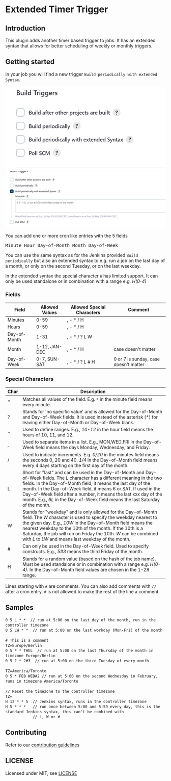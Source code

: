 # Extended Timer Trigger

## Introduction

This plugin adds another timer based trigger to jobs. It has an extended syntax that allows for better scheduling of weekly or monthly triggers. 

## Getting started

In your job you will find a new trigger `Build periodically with extended Syntax`. 

![See](/docs/img.png)<br/>
![Configured](/docs/configured.png)<br/>

You can add one or more cron like entries with the 5 fields
<pre>Minute Hour Day-of-Month Month Day-of-Week</pre>

You can use the same syntax as for the Jenkins provided `Build periodically` but also an extended syntax to e.g. run a job on the last 
day of a month, or only on the second Tuesday, or on the last weekday.

In the extended syntax the special character `H` has limited support. It can only be used standalone or in combination with a range e.g. *H(0-4)*

### Fields 

| Field        | Allowed Values | Allowed Special Characters | Comment                               |
|--------------|----------------|----------------------------|---------------------------------------|
| Minutes      | 0-59           | , - * / H                  |                                       |
| Hours        | 0-59           | , - * / H                  |                                       |
| Day-of-Month | 1-31           | , - * / ? L W              |                                       | 
| Month        | 1-12, JAN-DEC  | , - * / H                  | case doesn't matter                   | 
| Day-of-Week  | 0-7, SUN-SAT   | , - * / ? L # H            | 0 or 7 is sunday, case doesn't matter | 


### Special Characters

| Char  | Description                                                                                                                                                                                                                                                                                                                                                                                                                            |
|-------|----------------------------------------------------------------------------------------------------------------------------------------------------------------------------------------------------------------------------------------------------------------------------------------------------------------------------------------------------------------------------------------------------------------------------------------|
| *     | Matches all values of the field. E.g. `*` in the minute field means every minute.                                                                                                                                                                                                                                                                                                                                                      |
| ?     | Stands for 'no specific value' and is allowed for the Day-of-Month and Day-of-Week fields. It is used instead of the asterisk (*) for leaving either Day-of-Month or Day-of-Week blank.                                                                                                                                                                                                                                                |
| -     | Used to define ranges. E.g., <em>10-12</em> in the hour field means the hours of 10, 11, and 12.                                                                                                                                                                                                                                                                                                                                       |
| ,     | Used to separate items in a list. E.g., MON,WED,FRI in the Day-of-Week field means the days Monday, Wednesday, and Friday.                                                                                                                                                                                                                                                                                                             |
| /     | Used to indicate increments. E.g. <em>0/20</em> in the minutes field means the seconds 0, 20 and 40. <em>1/4</em> in the Day-of-Month field means every 4 days starting on the first day of the month.                                                                                                                                                                                                                                 |
| L     | Short for "last" and can be used in the Day-of-Month and Day-of-Week fields. The <em>L</em> character has a different meaning in the two fields. In the Day-of-Month field, it means the last day of the month. In the Day-of-Week field, it means 6 or SAT. If used in the Day-of-Week field after a number, it means the last xxx day of the month. E.g., <em>6L</em> in the Day-of-Week field means the last Saturday of the month. |
| W     | Stands for "weekday" and is only allowed for the Day-of-Month field. The <em>W</em> character is used to specify the weekday nearest to the given day. E.g., <em>10W</em> in the Day-of-Month field means the nearest weekday to the 10th of the month. If the 10th is a Saturday, the job will run on Friday the 10th. <em>W</em> can be combined with <em>L</em> to <em>LW</em> and means last weekday of the month.                 |
| #     | Can only be used in the Day-of-Week field. Used to specify constructs. E.g., <em>5#3</em> means the third Friday of the month.                                                                                                                                                                                                                                                                                                         |
| H     | Stands for a random value (based on the hash of the job name). Must be used standalone or in combination with a range e.g. *H(0-4)*. In the Day-of-Month field values are chosen in the 1-28 range.                                                                                                                                                                                                                                    |



Lines starting with `#` are comments. You can also add comments with `//` after a cron entry. `#` is not allowed to make the rest of the line a comment.
## Samples
```
0 5 L * *  // run at 5:00 on the last day of the month, run in the controller timezone
0 5 LW * *  // run at 5:00 on the last workday (Mon-Fri) of the month

# This is a comment
TZ=Europe/Berlin
0 5 * * THUL  // run at 5:00 on the last Thursday of the month in timezone Europe/Berlin
0 5 ? * 2#3  // run at 5:00 on the third Tuesday of every month

TZ=America/Toronto
0 5 * FEB WED#2 // run at 5:00 on the second Wednesday in February, runs in timezone America/Toronto

// Reset the timezone to the controller timezone
TZ=
H 12 * * 5  // Jenkins syntax, runs in the controller timezone
H 5 * * *   // run once between 5:00 and 5:59 every day, this is the standard Jenkins syntax, this can't be combined with
            // L, W or #
```

## Contributing

Refer to our [contribution guidelines](https://github.com/jenkinsci/.github/blob/master/CONTRIBUTING.md)

## LICENSE

Licensed under MIT, see [LICENSE](LICENSE.md)

